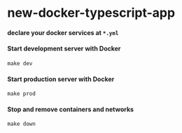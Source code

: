 # new-docker-typescript-app

#### declare your docker services at `*.yml`

#### Start development server with Docker
```shell
make dev
```

#### Start production server with Docker
```shell
make prod
```

#### Stop and remove containers and networks
```shell
make down
```
